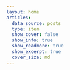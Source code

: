 ```yaml
---
layout: home
articles:
  data_source: posts
  type: item
  show_cover: false
  show_info: true
  show_readmore: true
  show_excerpt: true
  cover_size: md
---
```


